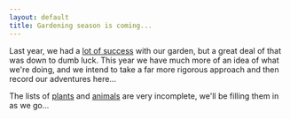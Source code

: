 ```yaml
---
layout: default
title: Gardening season is coming...
---
```


Last year, we had a [lot of success](https://www.flickr.com/photos/pikesley/sets/72157644197110144/) with our garden, but a great deal of that was down to dumb luck. This year we have much more of an idea of what we're doing, and we intend to take a far more rigorous approach and then record our adventures here...

The lists of [plants](/plants/) and [animals](/animals/) are very incomplete, we'll be filling them in as we go...
